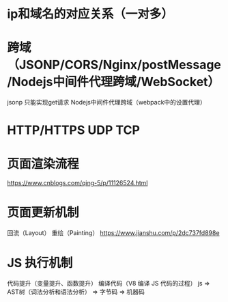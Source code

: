 # ip和域名的对应关系（一对多）

# 跨域（JSONP/CORS/Nginx/postMessage/Nodejs中间件代理跨域/WebSocket）
jsonp 只能实现get请求
Nodejs中间件代理跨域（webpack中的设置代理）

# HTTP/HTTPS UDP TCP

# 页面渲染流程
https://www.cnblogs.com/qing-5/p/11126524.html

# 页面更新机制
回流（Layout）
重绘（Painting）
https://www.jianshu.com/p/2dc737fd898e

# JS 执行机制
代码提升（变量提升、函数提升）
编译代码（V8 编译 JS 代码的过程）   js => AST树（词法分析和语法分析） => 字节码 => 机器码